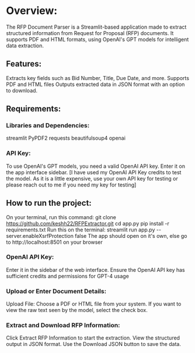 # Overview:
The RFP Document Parser is a Streamlit-based application made to extract structured information from Request for Proposal (RFP) documents. It supports PDF and HTML formats, using OpenAI's GPT models for intelligent data extraction.

## Features:
Extracts key fields such as Bid Number, Title, Due Date, and more.
Supports PDF and HTML files
Outputs extracted data in JSON format with an option to download.

## Requirements:

### Libraries and Dependencies:
streamlit
PyPDF2
requests
beautifulsoup4
openai

### API Key:
To use OpenAI's GPT models, you need a valid OpenAI API key. Enter it on the app interface sidebar. [I have used my OpenAI API Key credits to test the model. As it is a little expensive, use your own API key for testing or please reach out to me if you need my key for testing]

## How to run the project:
On your terminal, run this command: git clone https://github.com/keshh22/RFPExtractor.git
cd app.py
pip install -r requirements.txt
Run this on the terminal: streamlit run app.py --server.enableXsrfProtection false
The app should open on it's own, else go to http://localhost:8501 on your browser

### OpenAI API Key:
Enter it in the sidebar of the web interface.
Ensure the OpenAI API key has sufficient credits and permissions for GPT-4 usage

### Upload or Enter Document Details:
Upload File: Choose a PDF or HTML file from your system.
If you want to view the raw text seen by the model, select the check box.

### Extract and Download RFP Information:
Click Extract RFP Information to start the extraction.
View the structured output in JSON format.
Use the Download JSON button to save the data.
